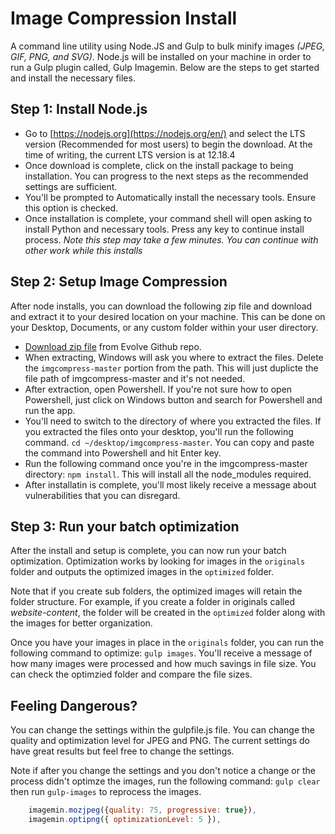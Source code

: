 # Image Compression Install
A command line utility using Node.JS and Gulp to bulk minify images *(JPEG, GIF, PNG, and SVG)*. Node.js will be installed on your machine in order to run a Gulp plugin called, Gulp Imagemin. Below are the steps to get started and install the necessary files. 

## Step 1: Install Node.js
- Go to [https://nodejs.org](https://nodejs.org/en/) and select the LTS version (Recommended for most users) to begin the download. At the time of writing, the current LTS version is at 12.18.4
- Once download is complete, click on the install package to being installation. You can progress to the next steps as the recommended settings are sufficient. 
- You'll be prompted to Automatically install the necessary tools. Ensure this option is checked.
- Once installation is complete, your command shell will open asking to install Python and necessary tools. Press any key to continue install process. *Note this step may take a few minutes. You can continue with other work while this installs*


## Step 2: Setup Image Compression
After node installs, you can download the following zip file and download and extract it to your desired location on your machine. This can be done on your Desktop, Documents, or any custom folder within your user directory.

- [Download zip file](https://github.com/alexf-evolve/imgcompress/archive/master.zip) from Evolve Github repo.
- When extracting, Windows will ask you where to extract the files. Delete the `imgcompress-master` portion from the path. This will just duplicte the file path of imgcompress-master and it's not needed. 
- After extraction, open Powershell. If you're not sure how to open Powershell, just click on Windows button and search for Powershell and run the app.
- You'll need to switch to the directory of where you extracted the files. If you extracted the files onto your desktop, you'll run the following command. `cd ~/desktop/imgcompress-master`. You can copy and paste the command into Powershell and hit Enter key.
- Run the following command once you're in the imgcompress-master directory: `npm install`. This will install all the node_modules required.
- After installatin is complete, you'll most likely receive a message about vulnerabilities that you can disregard. 

## Step 3: Run your batch optimization
After the install and setup is complete, you can now run your batch optimization. Optimization works by looking for images in the `originals` folder and outputs the optimized images in the `optimized` folder. 

Note that if you create sub folders, the optimized images will retain the folder structure. For example, if you create a folder in originals called *website-content*, the folder will be created in the `optimized` folder along with the images for better organization.

Once you have your images in place in the `originals` folder, you can run the following command to optimize: `gulp images`. You'll receive a message of how many images were processed and how much savings in file size. You can check the optimzied folder and compare the file sizes.

## Feeling Dangerous?
You can change the settings within the gulpfile.js file. You can change the quality and optimization level for JPEG and PNG. The current settings do have great results but feel free to change the settings. 

Note if after you change the settings and you don't notice a change or the process didn't optimze the images, run the following command: `gulp clear` then run `gulp-images` to reprocess the images. 

~~~ js
	imagemin.mozjpeg({quality: 75, progressive: true}),
	imagemin.optipng({ optimizationLevel: 5 }),
~~~

